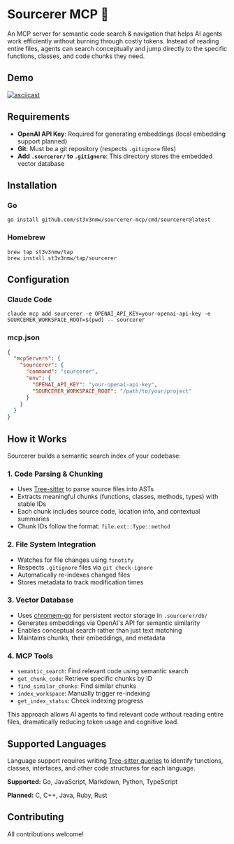 # Sourcerer MCP 🧙

An MCP server for semantic code search & navigation that helps AI agents work
efficiently without burning through costly tokens. Instead of reading entire files, agents can search conceptually and
jump directly to the specific functions, classes, and code chunks they need.

## Demo

[![asciicast](https://asciinema.org/a/736638.svg)](https://asciinema.org/a/736638)

## Requirements

- **OpenAI API Key**: Required for generating embeddings (local embedding support planned)
- **Git**: Must be a git repository (respects `.gitignore` files)
- **Add `.sourcerer/` to `.gitignore`**: This directory stores the embedded vector database

## Installation

### Go

```shell
go install github.com/st3v3nmw/sourcerer-mcp/cmd/sourcerer@latest
```

### Homebrew

```shell
brew tap st3v3nmw/tap
brew install st3v3nmw/tap/sourcerer
```

## Configuration

### Claude Code

```shell
claude mcp add sourcerer -e OPENAI_API_KEY=your-openai-api-key -e SOURCERER_WORKSPACE_ROOT=$(pwd) -- sourcerer
```

### mcp.json

```json
{
  "mcpServers": {
    "sourcerer": {
      "command": "sourcerer",
      "env": {
        "OPENAI_API_KEY": "your-openai-api-key",
        "SOURCERER_WORKSPACE_ROOT": "/path/to/your/project"
      }
    }
  }
}
```

## How it Works

Sourcerer builds a semantic search index of your codebase:

### 1. Code Parsing & Chunking

- Uses [Tree-sitter](https://tree-sitter.github.io/tree-sitter/) to parse source files into ASTs
- Extracts meaningful chunks (functions, classes, methods, types) with stable IDs
- Each chunk includes source code, location info, and contextual summaries
- Chunk IDs follow the format: `file.ext::Type::method`

### 2. File System Integration

- Watches for file changes using `fsnotify`
- Respects `.gitignore` files via `git check-ignore`
- Automatically re-indexes changed files
- Stores metadata to track modification times

### 3. Vector Database

- Uses [chromem-go](https://github.com/philippgille/chromem-go) for persistent vector storage in `.sourcerer/db/`
- Generates embeddings via OpenAI's API for semantic similarity
- Enables conceptual search rather than just text matching
- Maintains chunks, their embeddings, and metadata

### 4. MCP Tools

- `semantic_search`: Find relevant code using semantic search
- `get_chunk_code`: Retrieve specific chunks by ID
- `find_similar_chunks`: Find similar chunks
- `index_workspace`: Manually trigger re-indexing
- `get_index_status`: Check indexing progress

This approach allows AI agents to find relevant code without reading entire files,
dramatically reducing token usage and cognitive load.

## Supported Languages

Language support requires writing [Tree-sitter queries](https://github.com/st3v3nmw/sourcerer-mcp/blob/main/internal/parser/go.go)
to identify functions, classes, interfaces, and other code structures for each language.

**Supported:** Go, JavaScript, Markdown, Python, TypeScript

**Planned:** C, C++, Java, Ruby, Rust

## Contributing

All contributions welcome!
